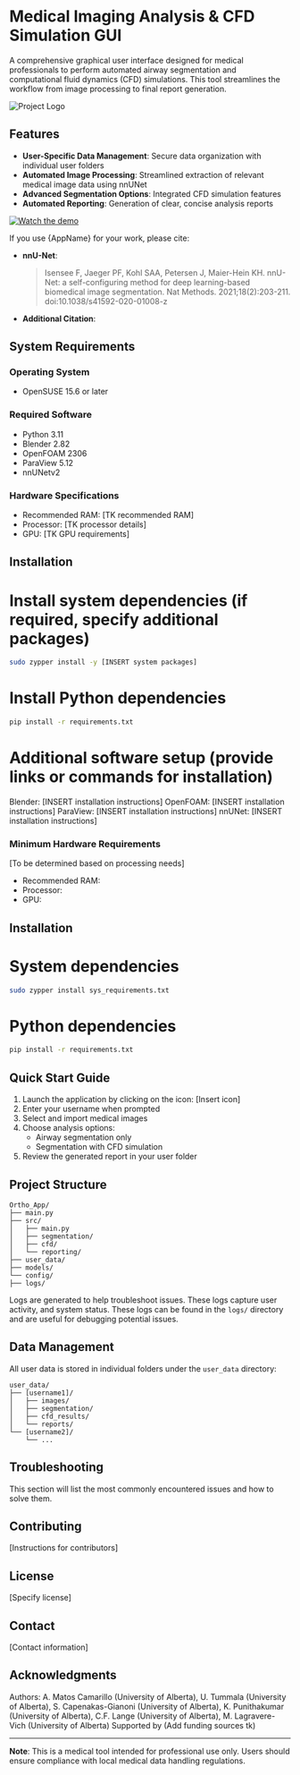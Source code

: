 # Medical Imaging Analysis & CFD Simulation GUI

A comprehensive graphical user interface designed for medical professionals to perform automated airway segmentation and computational fluid dynamics (CFD) simulations. This tool streamlines the workflow from image processing to final report generation.

<!-- TODO: Add a project logo or header image here -->
![Project Logo](path/to/logo.png)

## Features

- **User-Specific Data Management**: Secure data organization with individual user folders
- **Automated Image Processing**: Streamlined extraction of relevant medical image data using nnUNet
- **Advanced Segmentation Options**: Integrated CFD simulation features
- **Automated Reporting**: Generation of clear, concise analysis reports

<!-- TODO: Add video demo link or embed code -->
[![Watch the demo](path/to/demo_thumbnail.png)](https://link.to/demo)

If you use {AppName} for your work, please cite:
- **nnU-Net**:  
  > Isensee F, Jaeger PF, Kohl SAA, Petersen J, Maier-Hein KH. nnU-Net: a self-configuring method for deep learning-based biomedical image segmentation. Nat Methods. 2021;18(2):203-211. doi:10.1038/s41592-020-01008-z

- **Additional Citation**:  
  <!-- TODO: Add Uday and Dr. Lange's work citation if applicable -->

## System Requirements

### Operating System
- OpenSUSE 15.6 or later

### Required Software
- Python 3.11
- Blender 2.82
- OpenFOAM 2306
- ParaView 5.12
- nnUNetv2 

### Hardware Specifications
<!-- TODO: Specify hardware recommendations -->
- Recommended RAM: [TK recommended RAM]
- Processor: [TK processor details]
- GPU: [TK GPU requirements]

## Installation

# Install system dependencies (if required, specify additional packages)
```bash
sudo zypper install -y [INSERT system packages]
```

# Install Python dependencies
```bash
pip install -r requirements.txt
```

# Additional software setup (provide links or commands for installation)
Blender: [INSERT installation instructions]
OpenFOAM: [INSERT installation instructions]
ParaView: [INSERT installation instructions]
nnUNet: [INSERT installation instructions]


### Minimum Hardware Requirements
[To be determined based on processing needs]
- Recommended RAM: 
- Processor: 
- GPU: 

## Installation

# System dependencies
```bash
sudo zypper install sys_requirements.txt
```

# Python dependencies
```bash
pip install -r requirements.txt
```

## Quick Start Guide

1. Launch the application by clicking on the icon: [Insert icon]
2. Enter your username when prompted
3. Select and import medical images
4. Choose analysis options:
   - Airway segmentation only
   - Segmentation with CFD simulation
5. Review the generated report in your user folder

## Project Structure

```
Ortho_App/
├── main.py
├── src/
│   ├── main.py
│   ├── segmentation/
│   ├── cfd/
│   └── reporting/
├── user_data/
├── models/
└── config/
├── logs/
```

Logs are generated to help troubleshoot issues. These logs capture user activity, and system status. These logs can be found in the `logs/` directory and are useful for debugging potential issues.

## Data Management

All user data is stored in individual folders under the `user_data` directory:
```
user_data/
├── [username1]/
│   ├── images/
│   ├── segmentation/
│   ├── cfd_results/
│   └── reports/
└── [username2]/
    └── ...
```

## Troubleshooting
This section will list the most commonly encountered issues and how to solve them.
<!--tk Add issues and how to solve them-->

## Contributing

[Instructions for contributors]

## License

[Specify license]

## Contact

[Contact information]

## Acknowledgments
Authors: A. Matos Camarillo (University of Alberta), U. Tummala (University of Alberta), S. Capenakas-Gianoni (University of Alberta), K. Punithakumar (University of Alberta), C.F. Lange (University of Alberta), M. Lagravere-Vich (University of Alberta)
Supported by (Add funding sources tk)

---
**Note**: This is a medical tool intended for professional use only. Users should ensure compliance with local medical data handling regulations.
